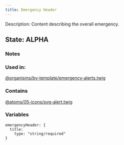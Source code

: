 ```yaml
---
title: Emergency Header
---
```

Description: Content describing the overall emergency.
## State: ALPHA
###  Notes

### Used in:
[@organisms/by-template/emergency-alerts.twig](/?p=organisms-emergency-alerts)

### Contains
[@atoms/05-icons/svg-alert.twig](/?p=atoms-svg-alert)

### Variables
~~~
emergencyHeader: {
  title:
    type: "string/required"
}
~~~
